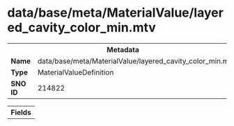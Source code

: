 <h1>data/base/meta/MaterialValue/layered_cavity_color_min.mtv</h1><table><tr><th colspan="100%">Metadata</th></tr><tr><td><b>Name</b></td><td>data/base/meta/MaterialValue/layered_cavity_color_min.mtv</td></tr><tr><td><b>Type</b></td><td>MaterialValueDefinition</td></tr><tr><td><b>SNO ID</b></td><td>214822</td></tr></table>

<table><tr><th colspan="100%">Fields</th></tr></table>

